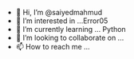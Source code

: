 - 👋 Hi, I’m @saiyedmahmud
- 👀 I’m interested in ...Error05
- 🌱 I’m currently learning ... Python
- 💞️ I’m looking to collaborate on ...
- 📫 How to reach me ...

<!---
saiyedmahmud/saiyedmahmud is a ✨ special ✨ repository because its `README.md` (this file) appears on your GitHub profile.
You can click the Preview link to take a look at your changes.
--->
